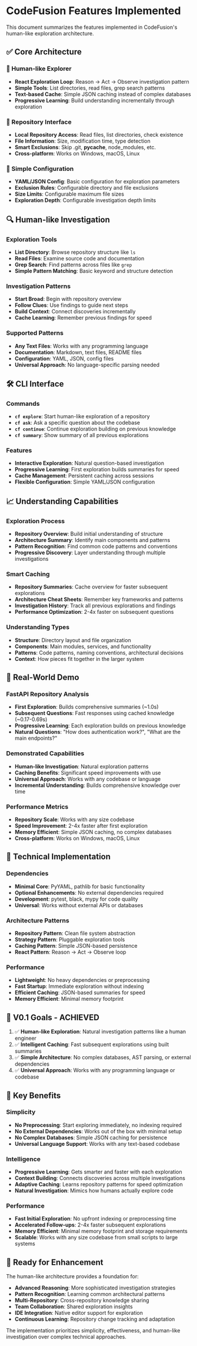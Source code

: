 # CodeFusion Features Implemented

This document summarizes the features implemented in CodeFusion's human-like exploration architecture.

## ✅ Core Architecture

### 🧠 Human-like Explorer
- **React Exploration Loop**: Reason → Act → Observe investigation pattern
- **Simple Tools**: List directories, read files, grep search patterns
- **Text-based Cache**: Simple JSON caching instead of complex databases
- **Progressive Learning**: Build understanding incrementally through exploration

### 📁 Repository Interface
- **Local Repository Access**: Read files, list directories, check existence
- **File Information**: Size, modification time, type detection
- **Smart Exclusions**: Skip .git, __pycache__, node_modules, etc.
- **Cross-platform**: Works on Windows, macOS, Linux

### 🎯 Simple Configuration
- **YAML/JSON Config**: Basic configuration for exploration parameters
- **Exclusion Rules**: Configurable directory and file exclusions
- **Size Limits**: Configurable maximum file sizes
- **Exploration Depth**: Configurable investigation depth limits

## 🔍 Human-like Investigation

### Exploration Tools
- **List Directory**: Browse repository structure like `ls`
- **Read Files**: Examine source code and documentation
- **Grep Search**: Find patterns across files like `grep`
- **Simple Pattern Matching**: Basic keyword and structure detection

### Investigation Patterns
- **Start Broad**: Begin with repository overview
- **Follow Clues**: Use findings to guide next steps
- **Build Context**: Connect discoveries incrementally
- **Cache Learning**: Remember previous findings for speed

### Supported Patterns
- **Any Text Files**: Works with any programming language
- **Documentation**: Markdown, text files, README files
- **Configuration**: YAML, JSON, config files
- **Universal Approach**: No language-specific parsing needed

## 🛠 CLI Interface

### Commands
- **`cf explore`**: Start human-like exploration of a repository
- **`cf ask`**: Ask a specific question about the codebase
- **`cf continue`**: Continue exploration building on previous knowledge
- **`cf summary`**: Show summary of all previous explorations

### Features
- **Interactive Exploration**: Natural question-based investigation
- **Progressive Learning**: First exploration builds summaries for speed
- **Cache Management**: Persistent caching across sessions
- **Flexible Configuration**: Simple YAML/JSON configuration

## 📈 Understanding Capabilities

### Exploration Process
- **Repository Overview**: Build initial understanding of structure
- **Architecture Summary**: Identify main components and patterns
- **Pattern Recognition**: Find common code patterns and conventions
- **Progressive Discovery**: Layer understanding through multiple investigations

### Smart Caching
- **Repository Summaries**: Cache overview for faster subsequent explorations
- **Architecture Cheat Sheets**: Remember key frameworks and patterns
- **Investigation History**: Track all previous explorations and findings
- **Performance Optimization**: 2-4x faster on subsequent questions

### Understanding Types
- **Structure**: Directory layout and file organization
- **Components**: Main modules, services, and functionality
- **Patterns**: Code patterns, naming conventions, architectural decisions
- **Context**: How pieces fit together in the larger system

## 🚀 Real-World Demo

### FastAPI Repository Analysis
- **First Exploration**: Builds comprehensive summaries (~1.0s)
- **Subsequent Questions**: Fast responses using cached knowledge (~0.17-0.69s)
- **Progressive Learning**: Each exploration builds on previous knowledge
- **Natural Questions**: "How does authentication work?", "What are the main endpoints?"

### Demonstrated Capabilities
- **Human-like Investigation**: Natural exploration patterns
- **Caching Benefits**: Significant speed improvements with use
- **Universal Approach**: Works with any codebase or language
- **Incremental Understanding**: Builds comprehensive knowledge over time

### Performance Metrics
- **Repository Scale**: Works with any size codebase
- **Speed Improvement**: 2-4x faster after first exploration
- **Memory Efficient**: Simple JSON caching, no complex databases
- **Cross-platform**: Works on Windows, macOS, Linux

## 🔧 Technical Implementation

### Dependencies
- **Minimal Core**: PyYAML, pathlib for basic functionality
- **Optional Enhancements**: No external dependencies required
- **Development**: pytest, black, mypy for code quality
- **Universal**: Works without external APIs or databases

### Architecture Patterns
- **Repository Pattern**: Clean file system abstraction
- **Strategy Pattern**: Pluggable exploration tools
- **Caching Pattern**: Simple JSON-based persistence
- **React Pattern**: Reason → Act → Observe loop

### Performance
- **Lightweight**: No heavy dependencies or preprocessing
- **Fast Startup**: Immediate exploration without indexing
- **Efficient Caching**: JSON-based summaries for speed
- **Memory Efficient**: Minimal memory footprint

## 🎯 V0.1 Goals - ACHIEVED

1. ✅ **Human-like Exploration**: Natural investigation patterns like a human engineer
2. ✅ **Intelligent Caching**: Fast subsequent explorations using built summaries
3. ✅ **Simple Architecture**: No complex databases, AST parsing, or external dependencies
4. ✅ **Universal Approach**: Works with any programming language or codebase

## 🌟 Key Benefits

### Simplicity
- **No Preprocessing**: Start exploring immediately, no indexing required
- **No External Dependencies**: Works out of the box with minimal setup
- **No Complex Databases**: Simple JSON caching for persistence
- **Universal Language Support**: Works with any text-based codebase

### Intelligence
- **Progressive Learning**: Gets smarter and faster with each exploration
- **Context Building**: Connects discoveries across multiple investigations
- **Adaptive Caching**: Learns repository patterns for speed optimization
- **Natural Investigation**: Mimics how humans actually explore code

### Performance
- **Fast Initial Exploration**: No upfront indexing or preprocessing time
- **Accelerated Follow-ups**: 2-4x faster subsequent explorations
- **Memory Efficient**: Minimal memory footprint and storage requirements
- **Scalable**: Works with any size codebase from small scripts to large systems

## 🔮 Ready for Enhancement

The human-like architecture provides a foundation for:
- **Advanced Reasoning**: More sophisticated investigation strategies
- **Pattern Recognition**: Learning common architectural patterns
- **Multi-Repository**: Cross-repository knowledge sharing
- **Team Collaboration**: Shared exploration insights
- **IDE Integration**: Native editor support for exploration
- **Continuous Learning**: Repository change tracking and adaptation

The implementation prioritizes simplicity, effectiveness, and human-like investigation over complex technical approaches.